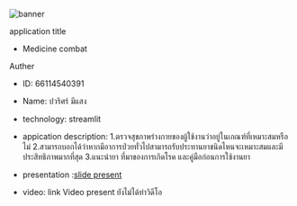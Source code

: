 ![banner](https://github.com/Foku0203/Foku0203.github.io/assets/159877789/78770e3c-01c1-4e42-9bc6-21e3655682bf)

application title
* Medicine combat

Auther
* ID: 66114540391
* Name: ปวริศร์ มีแสง

* technology: streamlit

* appication description:
  1.ตรวจสุขภาพร่างกายของผู้ใช้งานว่าอยู่ในเกณฑ์ที่เหมาะสมหรือไม่
  2.สามารถบอกได้ว่าหากมีอาการป่วยทั่วไปสามารถรับประทานยาชนิดไหนจะเหมาะสมและมีประสิทธิภาพมากที่สุด
  3.แนะนำยา ที่มาของการเกิดโรค และคู่มือก่อนการใช้งานยา

* presentation :[slide present](https://www.canva.com/design/DAF_hJxcYgg/7OP0dKAu-ysoPTtiCAVtkA/edit?utm_content=DAF_hJxcYgg&utm_campaign=designshare&utm_medium=link2&utm_source=sharebutton)

* video: link Video present ยังไม่ได้ทำวิดีโอ

